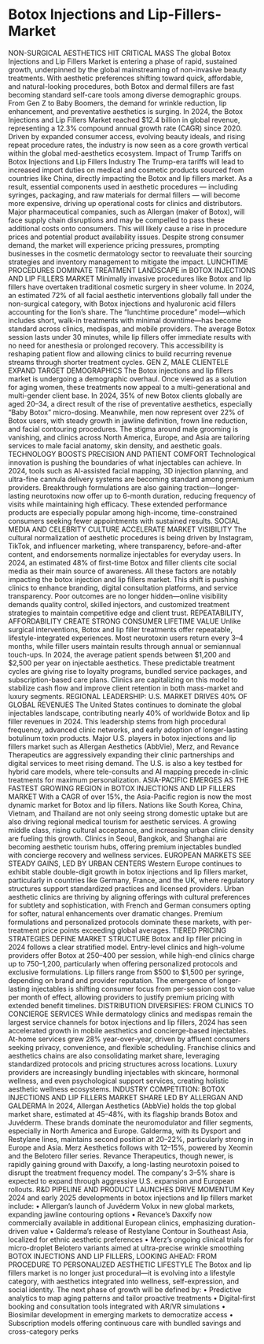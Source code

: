 # Botox Injections and Lip-Fillers-Market

NON-SURGICAL AESTHETICS HIT CRITICAL MASS
The global Botox Injections and Lip Fillers Market is entering a phase of rapid, sustained growth, underpinned by the global mainstreaming of non-invasive beauty treatments. With aesthetic preferences shifting toward quick, affordable, and natural-looking procedures, both Botox and dermal fillers are fast becoming standard self-care tools among diverse demographic groups. From Gen Z to Baby Boomers, the demand for wrinkle reduction, lip enhancement, and preventative aesthetics is surging.
In 2024, the Botox Injections and Lip Fillers Market reached $12.4 billion in global revenue, representing a 12.3% compound annual growth rate (CAGR) since 2020. Driven by expanded consumer access, evolving beauty ideals, and rising repeat procedure rates, the industry is now seen as a core growth vertical within the global med-aesthetics ecosystem.
Impact of Trump Tariffs on Botox Injections and Lip Fillers Industry
The Trump-era tariffs will lead to increased import duties on medical and cosmetic products sourced from countries like China, directly impacting the Botox and lip fillers market. As a result, essential components used in aesthetic procedures — including syringes, packaging, and raw materials for dermal fillers — will become more expensive, driving up operational costs for clinics and distributors. Major pharmaceutical companies, such as Allergan (maker of Botox), will face supply chain disruptions and may be compelled to pass these additional costs onto consumers. 
This will likely cause a rise in procedure prices and potential product availability issues. Despite strong consumer demand, the market will experience pricing pressures, prompting businesses in the cosmetic dermatology sector to reevaluate their sourcing strategies and inventory management to mitigate the impact.
LUNCHTIME PROCEDURES DOMINATE TREATMENT LANDSCAPE in BOTOX INJECTIONS AND LIP FILLERS MARKET
Minimally invasive procedures like Botox and lip fillers have overtaken traditional cosmetic surgery in sheer volume. In 2024, an estimated 72% of all facial aesthetic interventions globally fall under the non-surgical category, with Botox injections and hyaluronic acid fillers accounting for the lion’s share.
The “lunchtime procedure” model—which includes short, walk-in treatments with minimal downtime—has become standard across clinics, medispas, and mobile providers. The average Botox session lasts under 30 minutes, while lip fillers offer immediate results with no need for anesthesia or prolonged recovery. This accessibility is reshaping patient flow and allowing clinics to build recurring revenue streams through shorter treatment cycles.
GEN Z, MALE CLIENTELE EXPAND TARGET DEMOGRAPHICS
The Botox injections and lip fillers market is undergoing a demographic overhaul. Once viewed as a solution for aging women, these treatments now appeal to a multi-generational and multi-gender client base. In 2024, 35% of new Botox clients globally are aged 20–34, a direct result of the rise of preventative aesthetics, especially “Baby Botox” micro-dosing.
Meanwhile, men now represent over 22% of Botox users, with steady growth in jawline definition, frown line reduction, and facial contouring procedures. The stigma around male grooming is vanishing, and clinics across North America, Europe, and Asia are tailoring services to male facial anatomy, skin density, and aesthetic goals.
TECHNOLOGY BOOSTS PRECISION AND PATIENT COMFORT
Technological innovation is pushing the boundaries of what injectables can achieve. In 2024, tools such as AI-assisted facial mapping, 3D injection planning, and ultra-fine cannula delivery systems are becoming standard among premium providers.
Breakthrough formulations are also gaining traction—longer-lasting neurotoxins now offer up to 6-month duration, reducing frequency of visits while maintaining high efficacy. These extended performance products are especially popular among high-income, time-constrained consumers seeking fewer appointments with sustained results.
SOCIAL MEDIA AND CELEBRITY CULTURE ACCELERATE MARKET VISIBILITY
The cultural normalization of aesthetic procedures is being driven by Instagram, TikTok, and influencer marketing, where transparency, before-and-after content, and endorsements normalize injectables for everyday users. In 2024, an estimated 48% of first-time Botox and filler clients cite social media as their main source of awareness. All these factors are notably impacting the botox injection and lip fillers market. 
This shift is pushing clinics to enhance branding, digital consultation platforms, and service transparency. Poor outcomes are no longer hidden—online visibility demands quality control, skilled injectors, and customized treatment strategies to maintain competitive edge and client trust.
REPEATABILITY, AFFORDABILITY CREATE STRONG CONSUMER LIFETIME VALUE
Unlike surgical interventions, Botox and lip filler treatments offer repeatable, lifestyle-integrated experiences. Most neurotoxin users return every 3–4 months, while filler users maintain results through annual or semiannual touch-ups.
In 2024, the average patient spends between $1,200 and $2,500 per year on injectable aesthetics. These predictable treatment cycles are giving rise to loyalty programs, bundled service packages, and subscription-based care plans. Clinics are capitalizing on this model to stabilize cash flow and improve client retention in both mass-market and luxury segments.
REGIONAL LEADERSHIP: U.S. MARKET DRIVES 40% OF GLOBAL REVENUES
The United States continues to dominate the global injectables landscape, contributing nearly 40% of worldwide Botox and lip filler revenues in 2024. This leadership stems from high procedural frequency, advanced clinic networks, and early adoption of longer-lasting botulinum toxin products.
Major U.S. players in botox injections and lip fillers market such as Allergan Aesthetics (AbbVie), Merz, and Revance Therapeutics are aggressively expanding their clinic partnerships and digital services to meet rising demand. The U.S. is also a key testbed for hybrid care models, where tele-consults and AI mapping precede in-clinic treatments for maximum personalization.
ASIA-PACIFIC EMERGES AS THE FASTEST GROWING REGION in BOTOX INJECTIONS AND LIP FILLERS MARKET
With a CAGR of over 15%, the Asia-Pacific region is now the most dynamic market for Botox and lip fillers. Nations like South Korea, China, Vietnam, and Thailand are not only seeing strong domestic uptake but are also driving regional medical tourism for aesthetic services.
A growing middle class, rising cultural acceptance, and increasing urban clinic density are fueling this growth. Clinics in Seoul, Bangkok, and Shanghai are becoming aesthetic tourism hubs, offering premium injectables bundled with concierge recovery and wellness services.
EUROPEAN MARKETS SEE STEADY GAINS, LED BY URBAN CENTERS
Western Europe continues to exhibit stable double-digit growth in botox injections and lip fillers market, particularly in countries like Germany, France, and the UK, where regulatory structures support standardized practices and licensed providers.
Urban aesthetic clinics are thriving by aligning offerings with cultural preferences for subtlety and sophistication, with French and German consumers opting for softer, natural enhancements over dramatic changes. Premium formulations and personalized protocols dominate these markets, with per-treatment price points exceeding global averages.
TIERED PRICING STRATEGIES DEFINE MARKET STRUCTURE
Botox and lip filler pricing in 2024 follows a clear stratified model. Entry-level clinics and high-volume providers offer Botox at $250–$400 per session, while high-end clinics charge up to $750–$1,200, particularly when offering personalized protocols and exclusive formulations.
Lip fillers range from $500 to $1,500 per syringe, depending on brand and provider reputation. The emergence of longer-lasting injectables is shifting consumer focus from per-session cost to value per month of effect, allowing providers to justify premium pricing with extended benefit timelines.
DISTRIBUTION DIVERSIFIES: FROM CLINICS TO CONCIERGE SERVICES
While dermatology clinics and medispas remain the largest service channels for botox injections and lip fillers, 2024 has seen accelerated growth in mobile aesthetics and concierge-based injectables. At-home services grew 28% year-over-year, driven by affluent consumers seeking privacy, convenience, and flexible scheduling.
Franchise clinics and aesthetics chains are also consolidating market share, leveraging standardized protocols and pricing structures across locations. Luxury providers are increasingly bundling injectables with skincare, hormonal wellness, and even psychological support services, creating holistic aesthetic wellness ecosystems.
INDUSTRY COMPETITION: BOTOX INJECTIONS AND LIP FILLERS MARKET SHARE LED BY ALLERGAN AND GALDERMA
In 2024, Allergan Aesthetics (AbbVie) holds the top global market share, estimated at 45–48%, with its flagship brands Botox and Juvéderm. These brands dominate the neuromodulator and filler segments, especially in North America and Europe.
Galderma, with its Dysport and Restylane lines, maintains second position at 20–22%, particularly strong in Europe and Asia. Merz Aesthetics follows with 12–15%, powered by Xeomin and the Belotero filler series.
Revance Therapeutics, though newer, is rapidly gaining ground with Daxxify, a long-lasting neurotoxin poised to disrupt the treatment frequency model. The company's 3–5% share is expected to expand through aggressive U.S. expansion and European rollouts.
R&D PIPELINE AND PRODUCT LAUNCHES DRIVE MOMENTUM
Key 2024 and early 2025 developments in botox injections and lip fillers market include:
•	Allergan’s launch of Juvéderm Volux in new global markets, expanding jawline contouring options
•	Revance’s Daxxify now commercially available in additional European clinics, emphasizing duration-driven value
•	Galderma’s release of Restylane Contour in Southeast Asia, localized for ethnic aesthetic preferences
•	Merz’s ongoing clinical trials for micro-droplet Belotero variants aimed at ultra-precise wrinkle smoothing
BOTOX INJECTIONS AND LIP FILLERS, LOOKING AHEAD: FROM PROCEDURE TO PERSONALIZED AESTHETIC LIFESTYLE
The Botox and lip fillers market is no longer just procedural—it is evolving into a lifestyle category, with aesthetics integrated into wellness, self-expression, and social identity. The next phase of growth will be defined by:
•	Predictive analytics to map aging patterns and tailor proactive treatments
•	Digital-first booking and consultation tools integrated with AR/VR simulations
•	Biosimilar development in emerging markets to democratize access
•	Subscription models offering continuous care with bundled savings and cross-category perks


